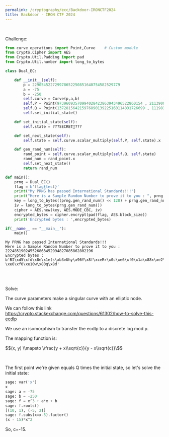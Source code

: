 ```yaml
---
permalink: /cryptography/ecc/Backdoor-IRONCTF2024
title: Backdoor - IRON CTF 2024
---
```


<br>

Challenge:

```python
from curve_operations import Point,Curve    # Custom module
from Crypto.Cipher import AES
from Crypto.Util.Padding import pad
from Crypto.Util.number import long_to_bytes

class Dual_EC:

    def __init__(self):
        p = 229054522729978652250851640754582529779
        a = -75
        b = -250
        self.curve = Curve(p,a,b)
        self.P = Point(97396093570994028423863943496522860154 , 2113909984961319354502377744504238189)
        self.Q = Point(137281564215976890139225160114831726699 , 111983247632990631097104218169731744696)
        self.set_initial_state()

    def set_initial_state(self):
        self.state = ???SECRET🤫???

    def set_next_state(self):
        self.state = self.curve.scalar_multiply(self.P, self.state).x

    def gen_rand_num(self):
        rand_point = self.curve.scalar_multiply(self.Q, self.state)
        rand_num = rand_point.x
        self.set_next_state()
        return rand_num

def main():
    prng = Dual_EC()
    flag = b'flag{test}'
    print("My PRNG has passed International Standards!!!")
    print("Here is a Sample Random Number to prove it to you : ", prng.gen_rand_num())
    key = long_to_bytes((prng.gen_rand_num() << 128) + prng.gen_rand_num())
    iv = long_to_bytes(prng.gen_rand_num())
    cipher = AES.new(key, AES.MODE_CBC, iv)
    encrypted_bytes = cipher.encrypt(pad(flag, AES.block_size))
    print('Encrypted bytes : ',encrypted_bytes)

if(__name__ == "__main__"):
    main()
```

```
My PRNG has passed International Standards!!!
Here is a Sample Random Number to prove it to you :  222485190245526863452994827085862802196
Encrypted bytes :  b'BI\xd5\xfd\x8e\x1e(s\xb3vUhy\x96Y\x8f\xceRr\x0c\xe6\xf0\x1a\x88x\xe2\xe9M#]\xad\x99H\x13+\x9e5\xfd\x9b \xe6\xf0\xe10w\x80q\x8d'
```


<br>

<br>

Solve:

The curve parameters make a singular curve with an elliptic node. 

We can follow this link <https://crypto.stackexchange.com/questions/61302/how-to-solve-this-ecdlp>

We use an isomorphism to transfer the ecdlp to a discrete log mod p.

The mapping function is:

$$(x, y) \\mapsto \\frac{y + x\\sqrt{c}}{y - x\\sqrt{c}}\$$

<br>

The first point we're given equals Q times the initial state, so let's solve the initial state:

```python
sage: var('x')
x
sage: a = -75
sage: b = -250
sage: f = x^3 + a*x + b
sage: f.roots()
[(10, 1), (-5, 2)]
sage: f.subs(x=x-5).factor()
(x - 15)*x^2
```

So, c=-15.
